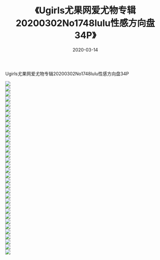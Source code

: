 ﻿---
layout: post
title:  《Ugirls尤果网爱尤物专辑20200302No1748lulu性感方向盘34P》
date:   2020-03-14
img: http://pic.660000.xyz/1:/性感/2020/Ugirls尤果网爱尤物专辑20200302No1748lulu性感方向盘34P/000.jpg
categories: [美女, 清纯, 唯美]
---

Ugirls尤果网爱尤物专辑20200302No1748lulu性感方向盘34P

  ![](http://pic.660000.xyz/1:/性感/2020/Ugirls尤果网爱尤物专辑20200302No1748lulu性感方向盘34P/001.jpg) <br> ![](http://pic.660000.xyz/1:/性感/2020/Ugirls尤果网爱尤物专辑20200302No1748lulu性感方向盘34P/002.jpg) <br> ![](http://pic.660000.xyz/1:/性感/2020/Ugirls尤果网爱尤物专辑20200302No1748lulu性感方向盘34P/003.jpg) <br> ![](http://pic.660000.xyz/1:/性感/2020/Ugirls尤果网爱尤物专辑20200302No1748lulu性感方向盘34P/004.jpg) <br> ![](http://pic.660000.xyz/1:/性感/2020/Ugirls尤果网爱尤物专辑20200302No1748lulu性感方向盘34P/005.jpg) <br> ![](http://pic.660000.xyz/1:/性感/2020/Ugirls尤果网爱尤物专辑20200302No1748lulu性感方向盘34P/006.jpg) <br> ![](http://pic.660000.xyz/1:/性感/2020/Ugirls尤果网爱尤物专辑20200302No1748lulu性感方向盘34P/007.jpg) <br> ![](http://pic.660000.xyz/1:/性感/2020/Ugirls尤果网爱尤物专辑20200302No1748lulu性感方向盘34P/008.jpg) <br> ![](http://pic.660000.xyz/1:/性感/2020/Ugirls尤果网爱尤物专辑20200302No1748lulu性感方向盘34P/009.jpg) <br> ![](http://pic.660000.xyz/1:/性感/2020/Ugirls尤果网爱尤物专辑20200302No1748lulu性感方向盘34P/010.jpg) <br> ![](http://pic.660000.xyz/1:/性感/2020/Ugirls尤果网爱尤物专辑20200302No1748lulu性感方向盘34P/011.jpg) <br> ![](http://pic.660000.xyz/1:/性感/2020/Ugirls尤果网爱尤物专辑20200302No1748lulu性感方向盘34P/012.jpg) <br> ![](http://pic.660000.xyz/1:/性感/2020/Ugirls尤果网爱尤物专辑20200302No1748lulu性感方向盘34P/013.jpg) <br> ![](http://pic.660000.xyz/1:/性感/2020/Ugirls尤果网爱尤物专辑20200302No1748lulu性感方向盘34P/014.jpg) <br> ![](http://pic.660000.xyz/1:/性感/2020/Ugirls尤果网爱尤物专辑20200302No1748lulu性感方向盘34P/015.jpg) <br> ![](http://pic.660000.xyz/1:/性感/2020/Ugirls尤果网爱尤物专辑20200302No1748lulu性感方向盘34P/016.jpg) <br> ![](http://pic.660000.xyz/1:/性感/2020/Ugirls尤果网爱尤物专辑20200302No1748lulu性感方向盘34P/017.jpg) <br> ![](http://pic.660000.xyz/1:/性感/2020/Ugirls尤果网爱尤物专辑20200302No1748lulu性感方向盘34P/018.jpg) <br> ![](http://pic.660000.xyz/1:/性感/2020/Ugirls尤果网爱尤物专辑20200302No1748lulu性感方向盘34P/019.jpg) <br> ![](http://pic.660000.xyz/1:/性感/2020/Ugirls尤果网爱尤物专辑20200302No1748lulu性感方向盘34P/020.jpg) <br> ![](http://pic.660000.xyz/1:/性感/2020/Ugirls尤果网爱尤物专辑20200302No1748lulu性感方向盘34P/021.jpg) <br> ![](http://pic.660000.xyz/1:/性感/2020/Ugirls尤果网爱尤物专辑20200302No1748lulu性感方向盘34P/022.jpg) <br> ![](http://pic.660000.xyz/1:/性感/2020/Ugirls尤果网爱尤物专辑20200302No1748lulu性感方向盘34P/023.jpg) <br> ![](http://pic.660000.xyz/1:/性感/2020/Ugirls尤果网爱尤物专辑20200302No1748lulu性感方向盘34P/024.jpg) <br> ![](http://pic.660000.xyz/1:/性感/2020/Ugirls尤果网爱尤物专辑20200302No1748lulu性感方向盘34P/025.jpg) <br> ![](http://pic.660000.xyz/1:/性感/2020/Ugirls尤果网爱尤物专辑20200302No1748lulu性感方向盘34P/026.jpg) <br> ![](http://pic.660000.xyz/1:/性感/2020/Ugirls尤果网爱尤物专辑20200302No1748lulu性感方向盘34P/027.jpg) <br> ![](http://pic.660000.xyz/1:/性感/2020/Ugirls尤果网爱尤物专辑20200302No1748lulu性感方向盘34P/028.jpg) <br> ![](http://pic.660000.xyz/1:/性感/2020/Ugirls尤果网爱尤物专辑20200302No1748lulu性感方向盘34P/029.jpg) <br> ![](http://pic.660000.xyz/1:/性感/2020/Ugirls尤果网爱尤物专辑20200302No1748lulu性感方向盘34P/030.jpg) <br> ![](http://pic.660000.xyz/1:/性感/2020/Ugirls尤果网爱尤物专辑20200302No1748lulu性感方向盘34P/031.jpg) <br> ![](http://pic.660000.xyz/1:/性感/2020/Ugirls尤果网爱尤物专辑20200302No1748lulu性感方向盘34P/032.jpg) <br> ![](http://pic.660000.xyz/1:/性感/2020/Ugirls尤果网爱尤物专辑20200302No1748lulu性感方向盘34P/033.jpg) <br> ![](http://pic.660000.xyz/1:/性感/2020/Ugirls尤果网爱尤物专辑20200302No1748lulu性感方向盘34P/034.jpg) <br>